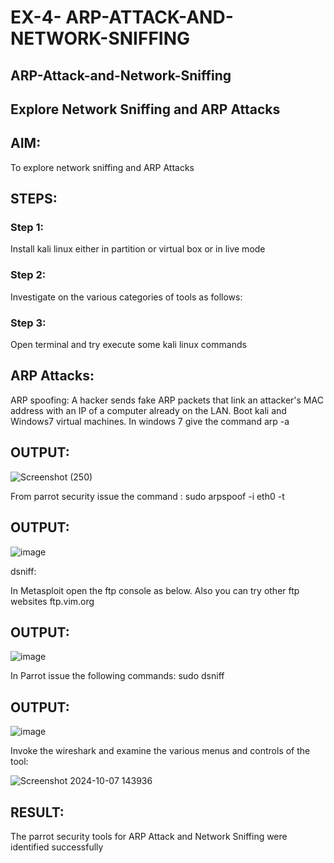 # EX-4- ARP-ATTACK-AND-NETWORK-SNIFFING

## ARP-Attack-and-Network-Sniffing
## Explore Network Sniffing and ARP Attacks

## AIM:

To explore network sniffing and ARP Attacks

## STEPS:

### Step 1:

Install kali linux either in partition or virtual box or in live mode

### Step 2:

Investigate on the various categories of tools as follows:


### Step 3:
Open terminal and try execute some kali linux commands

## ARP Attacks:  
ARP spoofing: A hacker sends fake ARP packets that link an attacker's MAC address with an IP of a computer already on the LAN. 
Boot kali and Windows7 virtual machines.
In windows 7 give the command arp -a
## OUTPUT:

![Screenshot (250)](https://github.com/user-attachments/assets/051a38db-5bf1-460b-bbdc-98dcd30de917)


From parrot security issue the command :
sudo arpspoof -i eth0 -t <target system> <gateway>
## OUTPUT:

![image](https://github.com/user-attachments/assets/54c5e341-cec9-47c0-b784-b9c2e66a2934)


 dsniff:






In Metasploit open the ftp console as below. Also you can try other ftp websites ftp.vim.org
## OUTPUT:

![image](https://github.com/user-attachments/assets/4990e795-4a95-41f5-a1f8-a4d872ab80c3)



In Parrot issue the following commands:
sudo dsniff
## OUTPUT:

![image](https://github.com/user-attachments/assets/e536adc8-e777-4638-a4ad-aed6bd249e4c)



Invoke the wireshark and examine the various menus  and controls of the tool:

![Screenshot 2024-10-07 143936](https://github.com/user-attachments/assets/159d328e-188d-480f-9c6c-a8593e8dfb7f)


## RESULT:
The parrot security tools for ARP Attack and Network Sniffing were identified successfully
